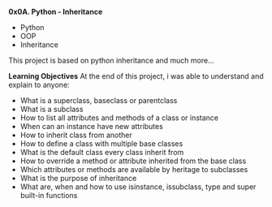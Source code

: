 **0x0A. Python - Inheritance**

* Python
* OOP
* Inheritance

This project is based on python inheritance and much  more...

**Learning Objectives**
At the end of this project, i was able to understand and explain to anyone:

* What is a superclass, baseclass or parentclass
* What is a subclass
* How to list all attributes and methods of a class or instance
* When can an instance have new attributes
* How to inherit class from another
* How to define a class with multiple base classes
* What is the default class every class inherit from
* How to override a method or attribute inherited from the base class
* Which attributes or methods are available by heritage to subclasses
* What is the purpose of inheritance
* What are, when and how to use isinstance, issubclass, type and super built-in functions

